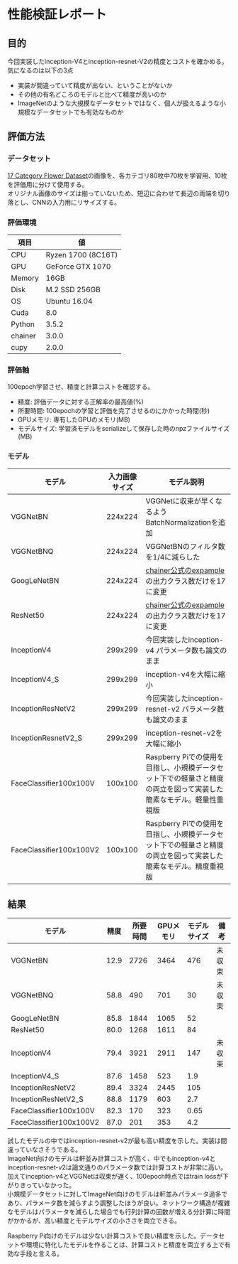 # 性能検証レポート

## 目的

今回実装したinception-V4とinception-resnet-V2の精度とコストを確かめる。気になるのは以下の3点  

* 実装が間違っていて精度が出ない、ということがないか
* その他の有名どころのモデルと比べて精度が高いのか
* ImageNetのような大規模なデータセットではなく、個人が扱えるような小規模なデータセットでも有効なものか

## 評価方法

### データセット

[17 Category Flower Dataset](http://www.robots.ox.ac.uk/~vgg/data/flowers/17/)の画像を、各カテゴリ80枚中70枚を学習用、10枚を評価用に分けて使用する。  
オリジナル画像のサイズは揃っていないため、短辺に合わせて長辺の両端を切り落とし、CNNの入力用にリサイズする。

### 評価環境

| 項目 | 値 |
| ---- | --- |
| CPU  | Ryzen 1700 (8C16T) |
| GPU  | GeForce GTX 1070 |
| Memory | 16GB |
| Disk | M.2 SSD 256GB |
| OS | Ubuntu 16.04 |
| Cuda | 8.0 |
| Python | 3.5.2 |
| chainer | 3.0.0 |
| cupy | 2.0.0 |

### 評価軸

100epoch学習させ、精度と計算コストを確認する。

* 精度: 評価データに対する正解率の最高値(%)
* 所要時間: 100epochの学習と評価を完了させるのにかかった時間(秒)
* GPUメモリ: 専有したGPUのメモリ(MB)
* モデルサイズ: 学習済モデルをserializeして保存した時のnpzファイルサイズ(MB)

### モデル

| モデル | 入力画像サイズ | モデル説明 |
| --- | --- | --- |
| VGGNetBN | 224x224 | VGGNetに収束が早くなるようBatchNormalizationを追加　| 
| VGGNetBNQ | 224x224 | VGGNetBNのフィルタ数を1/4に減らした　| 
| GoogLeNetBN | 224x224 | [chainer公式のexpample](https://github.com/chainer/chainer/tree/master/examples/imagenet) の出力クラス数だけを17に変更 |
| ResNet50 | 224x224 | [chainer公式のexpample](https://github.com/chainer/chainer/tree/master/examples/imagenet) の出力クラス数だけを17に変更 |
| InceptionV4 | 299x299 | 今回実装したinception-v4 パラメータ数も論文のまま |
| InceptionV4_S | 299x299 | inception-v4を大幅に縮小 |
| InceptionResNetV2 | 299x299 | 今回実装したinception-resnet-v2 パラメータ数も論文のまま |
| InceptionResnetV2_S | 299x299 | inception-resnet-v2を大幅に縮小 |
| FaceClassifier100x100V | 100x100 | Raspberry Piでの使用を目指し、小規模データセット下での軽量さと精度の両立を図って実装した簡素なモデル。軽量性重視版 |
| FaceClassifier100x100V2 | 100x100 | Raspberry Piでの使用を目指し、小規模データセット下での軽量さと精度の両立を図って実装した簡素なモデル。精度重視版 |

## 結果

| モデル | 精度 | 所要時間 | GPUメモリ | モデルサイズ | 備考 |
| --- | --- | --- | --- | --- | --- |
| VGGNetBN | 12.9 | 2726 | 3464 | 476 | 未収束 |
| VGGNetBNQ | 58.8 | 490 | 701 | 30 | 未収束 |
| GoogLeNetBN | 85.8 | 1844 | 1065 | 52 | |
| ResNet50 | 80.0 | 1268 | 1611 | 84 | |
| InceptionV4 | 79.4 | 3921 | 2911 | 147 | 未収束 |
| InceptionV4_S | 87.6 | 1458 | 523 | 1.9 | |
| InceptionResNetV2 | 89.4 | 3324 | 2445 | 105 | |
| InceptionResNetV2_S | 88.8 | 1179 | 603 | 2.7 | |
| FaceClassifier100x100V | 82.3 | 170 | 323 | 0.65 | |
| FaceClassifier100x100V2 | 87.0 | 201 | 353 | 4.2 | |

試したモデルの中ではinception-resnet-v2が最も高い精度を示した。実装は間違っていなさそうである。  
ImageNet向けのモデルは軒並み計算コストが高く、中でもinception-v4とinception-resnet-v2は論文通りのパラメータ数では計算コストが非常に高い。加えてinception-v4とVGGNetは収束が遅く、100epoch時点ではtrain lossが下がりきっていなかった。  
小規模データセットに対してImageNet向けのモデルは軒並みパラメータ過多であり、パラメータ数を減らすよう調整したほうが良い。ネットワーク構造が複雑なモデルはパラメータを減らした場合でも行列計算の回数が増える分計算に時間がかかるが、高い精度とモデルサイズの小ささを両立できる。

Raspberry Pi向けのモデルは少ない計算コストで良い精度を示した。データセットや環境に特化したモデルを作ることは、計算コストと精度を両立する上で有効な手段と言える。
